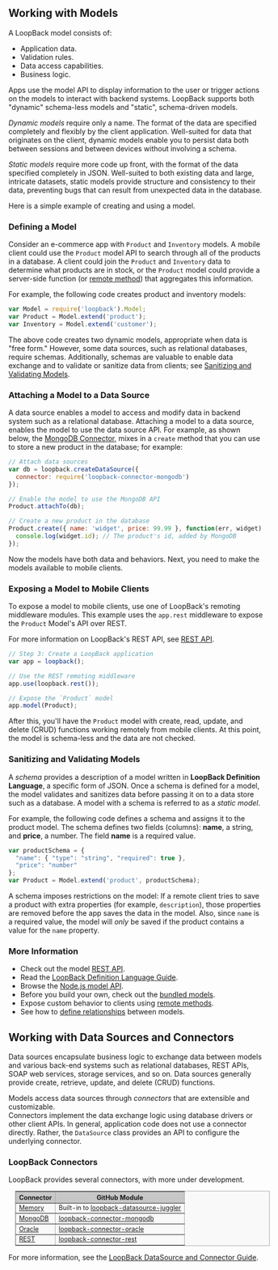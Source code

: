 ## Working with Models

A LoopBack model consists of:

 - Application data.
 - Validation rules.
 - Data access capabilities.
 - Business logic.

Apps use the model API to display information to the user or trigger actions
on the models to interact with backend systems.  LoopBack supports both "dynamic" schema-less models and "static", schema-driven models.

_Dynamic models_ require only a name.  The format of the data are specified completely and flexibly by the client application. Well-suited for data that originates on the client, dynamic models enable you to persist data both between sessions and between devices without involving a schema.

_Static models_ require more code up front, with the format of the data specified completely in JSON. Well-suited to both existing data and large, intricate datasets, static models provide structure and
consistency to their data, preventing bugs that can result from unexpected data in the database. 

Here is a simple example of creating and using a model.

<h3>Defining a Model</h3>

Consider an e-commerce app with `Product` and `Inventory` models.
A mobile client could use the `Product` model API to search through all of the
products in a database. A client could join the `Product` and `Inventory` data to
determine what products are in stock, or the `Product` model could provide a
server-side function (or [remote method](#remote-methods)) that aggregates this
information.

For example, the following code creates product and inventory models:

```js
var Model = require('loopback').Model;
var Product = Model.extend('product');
var Inventory = Model.extend('customer');
```

The above code creates two dynamic models, appropriate when data is "free form." However, some data sources, such as relational databases, require schemas. Additionally, schemas are valuable to enable data exchange and to validate or sanitize data from clients; see [Sanitizing and Validating Models](#sanitizing-and-validating-models).

<h3>Attaching a Model to a Data Source</h3>

A data source enables a model to access and modify data in backend system such as a relational database.
Attaching a model to a data source, enables the model to use the data source API.  For example, as shown below, the [MongoDB Connector](http://docs.strongloop.com/loopback-connector-mongodb), mixes in a `create` method that you can use to store a new product in the database; for example:

```js
// Attach data sources
var db = loopback.createDataSource({
  connector: require('loopback-connector-mongodb')
});

// Enable the model to use the MongoDB API
Product.attachTo(db);

// Create a new product in the database
Product.create({ name: 'widget', price: 99.99 }, function(err, widget) {
  console.log(widget.id); // The product's id, added by MongoDB
});
```

Now the models have both data and behaviors. Next, you need to make the models available to mobile clients.

<h3>Exposing a Model to Mobile Clients</h3>

To expose a model to mobile clients, use one of LoopBack's remoting middleware modules.
This example uses the `app.rest` middleware to expose the `Product` Model's API over REST.

For more information on LoopBack's REST API, see [REST API](#rest-api).

```js
// Step 3: Create a LoopBack application
var app = loopback();

// Use the REST remoting middleware
app.use(loopback.rest());

// Expose the `Product` model
app.model(Product);
```

After this, you'll have the `Product` model with create, read, update, and delete (CRUD) functions working remotely
from mobile clients. At this point, the model is schema-less and the data are not checked.

<h3>Sanitizing and Validating Models</h3>

A *schema* provides a description of a model written in **LoopBack Definition Language**, a specific form of JSON. Once a schema is defined for a model, the model validates and sanitizes data before passing it on to a data store such as a database.  A model with a schema is referred to as a _static model_.

For example, the following code defines a schema and assigns it to the product model.  The schema defines two fields (columns): **name**, a string, and **price**, a number.  The field **name** is a required value.

```js
var productSchema = {
  "name": { "type": "string", "required": true },
  "price": "number"
};
var Product = Model.extend('product', productSchema);
```

A schema imposes restrictions on the model: If a remote client tries to save a product with extra properties
(for example, `description`), those properties are removed before the app saves the data in the model.
Also, since `name` is a required value, the model will _only_ be saved if the product contains a value for the `name` property.

<h3>More Information</h3>

- Check out the model [REST API](#rest-api).
- Read the
[LoopBack Definition Language Guide](http://docs.strongloop.com/loopback-datasource-juggler#loopback-definition-language-guide).
- Browse the [Node.js model API](#model).
- Before you build your own, check out the [bundled models](#bundled-models).
- Expose custom behavior to clients using [remote methods](#remote-methods).
- See how to [define relationships](#relationships) between models.

## Working with Data Sources and Connectors

Data sources encapsulate business logic to exchange data between models and various back-end systems such as
relational databases, REST APIs, SOAP web services, storage services, and so on.
Data sources generally provide create, retrieve, update, and delete (CRUD) functions. 

Models access data sources through _connectors_ that are extensible and customizable.  
Connectors implement the data exchange logic using database drivers or other
client APIs. In general, application code does not use a connector directly.
Rather, the `DataSource` class provides an API to configure the underlying connector.

<h3> LoopBack Connectors</h3>

LoopBack provides several connectors, with more under development.

<table style="
    margin-left: 1em;
    border: solid 1px #AAAAAA;
    border-collapse: collapse;
    background-color: #F9F9F9;
    font-size: 90%;
    empty-cells:show;" border="1" cellpadding="1">
<thead>
<tr style="background-color: #C7C7C7;">
<th>Connector</th>
<th>GitHub Module</th>
</tr>
</thead>    
<tbody>
<tr>
<td><a href="/loopback-datasource-juggler/">Memory</a></td>
<td>Built-in to <a href="https://github.com/strongloop/loopback-datasource-juggler">loopback-datasource-juggler</a></td>
</tr>
<tr>
<td><a href="/loopback-connector-mongodb/">MongoDB</a></td>
<td><a href="https://github.com/strongloop/loopback-connector-mongodb">loopback-connector-mongodb</a></td>
</tr>
<tr>
<td><a href="/loopback-connector-oracle/">Oracle</a></td>
<td><a href="https://github.com/strongloop/loopback-connector-oracle">loopback-connector-oracle</a></td>
</tr>
<tr>
<td><a href="/loopback-connector-rest/">REST</a></td>
<td><a href="https://github.com/strongloop/loopback-connector-rest">loopback-connector-rest</a></td>
</tr>
</tbody>
</table>

For more information, see the [LoopBack DataSource and Connector Guide](/loopback-datasource-juggler/#loopback-datasource-and-connector-guide).
